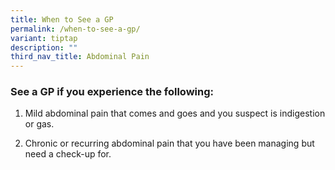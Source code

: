 ```yaml
---
title: When to See a GP
permalink: /when-to-see-a-gp/
variant: tiptap
description: ""
third_nav_title: Abdominal Pain
---
```

<h3>See a GP if you experience the following: </h3>
<ol data-tight="true" class="tight">
<li>
<p>Mild abdominal pain that comes and goes and you suspect is indigestion
or gas.</p>
</li>
<li>
<p>Chronic or recurring abdominal pain that you have been managing but need
a check-up for.</p>
</li>
</ol>
<p></p>